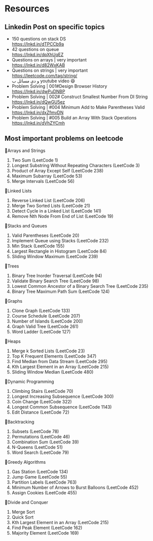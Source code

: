 # Resources
## Linkedin Post on specific topics 
- 150 questions on stack DS<br/>
https://lnkd.in/dTPCCb9a<br/>
- 42 questions on queue<br/>
https://lnkd.in/dpXhUqEZ<br/>
- Questions on arrays | very important<br/>
https://lnkd.in/d82WxKAB<br/>
- Questions on strings | very important<br/>
https://leetcode.com/tag/string/<br/>
و دي مسائل ب youtube video 😄 <br/>
- Problem Solving | 001#Design Browser History<br/>
https://lnkd.in/dwPuDNBP<br/>
- Problem Solving | 002# Construct Smallest Number From DI String<br/>
https://lnkd.in/dQwGU5ez<br/>
- Problem Solving | #004 Minimum Add to Make Parentheses Valid<br/>
https://lnkd.in/dxZfmvDN<br/>
- Problem Solving | #005 Build an Array With Stack Operations<br/>
https://lnkd.in/dVhZYCmh<br/>

## Most important problems on leetcode
📍Arrays and Strings
1. Two Sum (LeetCode 1)
2. Longest Substring Without Repeating Characters (LeetCode 3)
3. Product of Array Except Self (LeetCode 238)
4. Maximum Subarray (LeetCode 53)
5. Merge Intervals (LeetCode 56)

📍Linked Lists
1. Reverse Linked List (LeetCode 206)
2. Merge Two Sorted Lists (LeetCode 21)
3. Detect Cycle in a Linked List (LeetCode 141)
4. Remove Nth Node From End of List (LeetCode 19)

📍Stacks and Queues
1. Valid Parentheses (LeetCode 20)
2. Implement Queue using Stacks (LeetCode 232)
3. Min Stack (LeetCode 155)
4. Largest Rectangle in Histogram (LeetCode 84)
5. Sliding Window Maximum (LeetCode 239)

📍Trees
1. Binary Tree Inorder Traversal (LeetCode 94)
2. Validate Binary Search Tree (LeetCode 98)
3. Lowest Common Ancestor of a Binary Search Tree (LeetCode 235)
4. Binary Tree Maximum Path Sum (LeetCode 124)

📍Graphs
1. Clone Graph (LeetCode 133)
2. Course Schedule (LeetCode 207)
3. Number of Islands (LeetCode 200)
4. Graph Valid Tree (LeetCode 261)
5. Word Ladder (LeetCode 127)

📍Heaps
1. Merge k Sorted Lists (LeetCode 23)
2. Top K Frequent Elements (LeetCode 347)
3. Find Median from Data Stream (LeetCode 295)
4. Kth Largest Element in an Array (LeetCode 215)
5. Sliding Window Median (LeetCode 480)

📍Dynamic Programming
1. Climbing Stairs (LeetCode 70)
2. Longest Increasing Subsequence (LeetCode 300)
3. Coin Change (LeetCode 322)
4. Longest Common Subsequence (LeetCode 1143)
5. Edit Distance (LeetCode 72)

📍Backtracking
1. Subsets (LeetCode 78)
2. Permutations (LeetCode 46)
3. Combination Sum (LeetCode 39)
4. N-Queens (LeetCode 51)
5. Word Search (LeetCode 79)

📍Greedy Algorithms
1. Gas Station (LeetCode 134)
2. Jump Game (LeetCode 55)
3. Partition Labels (LeetCode 763)
4. Minimum Number of Arrows to Burst Balloons (LeetCode 452)
5. Assign Cookies (LeetCode 455)

📍Divide and Conquer
1. Merge Sort
2. Quick Sort
3. Kth Largest Element in an Array (LeetCode 215)
4. Find Peak Element (LeetCode 162)
5. Majority Element (LeetCode 169)

